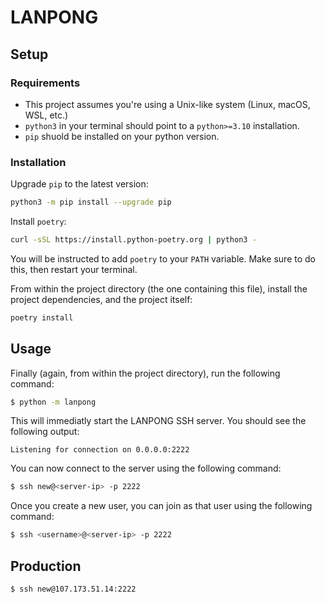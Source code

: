 # LANPONG

## Setup

### Requirements

- This project assumes you're using a Unix-like system (Linux, macOS, WSL, etc.)
- `python3` in your terminal should point to a `python>=3.10` installation.
- `pip` shuold be installed on your python version.

### Installation

Upgrade `pip` to the latest version:
```bash
python3 -m pip install --upgrade pip
```

Install `poetry`:
```bash
curl -sSL https://install.python-poetry.org | python3 -
```

You will be instructed to add `poetry` to your `PATH` variable.
Make sure to do this, then restart your terminal.

From within the project directory (the one containing this file), install the project dependencies, and the project itself:
```bash
poetry install
```

## Usage

Finally (again, from within the project directory), run the following command:
```bash
$ python -m lanpong
```

This will immediatly start the LANPONG SSH server.
You should see the following output:

```
Listening for connection on 0.0.0.0:2222
```

You can now connect to the server using the following command:
```bash
$ ssh new@<server-ip> -p 2222
```

Once you create a new user, you can join as that user using the following command:
```bash
$ ssh <username>@<server-ip> -p 2222
```

## Production
```bash
$ ssh new@107.173.51.14:2222
```
